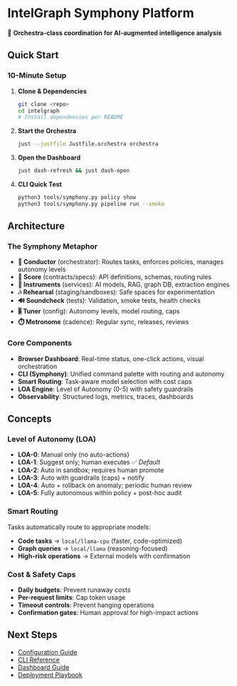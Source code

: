 # IntelGraph Symphony Platform

🎼 **Orchestra-class coordination for AI-augmented intelligence analysis**

## Quick Start

### 10-Minute Setup

1. **Clone & Dependencies**
   ```bash
   git clone <repo>
   cd intelgraph
   # Install dependencies per README
   ```

2. **Start the Orchestra**
   ```bash
   just --justfile Justfile.orchestra orchestra
   ```

3. **Open the Dashboard**
   ```bash
   just dash-refresh && just dash-open
   ```

4. **CLI Quick Test**
   ```bash
   python3 tools/symphony.py policy show
   python3 tools/symphony.py pipeline run --smoke
   ```

## Architecture

### The Symphony Metaphor

- **🎼 Conductor** (orchestrator): Routes tasks, enforces policies, manages autonomy levels
- **🎵 Score** (contracts/specs): API definitions, schemas, routing rules
- **🎻 Instruments** (services): AI models, RAG, graph DB, extraction engines
- **🎶 Rehearsal** (staging/sandboxes): Safe spaces for experimentation
- **🔊 Soundcheck** (tests): Validation, smoke tests, health checks
- **🎚️ Tuner** (config): Autonomy levels, model routing, caps
- **⏱️ Metronome** (cadence): Regular sync, releases, reviews

### Core Components

- **Browser Dashboard**: Real-time status, one-click actions, visual orchestration
- **CLI (Symphony)**: Unified command palette with routing and autonomy
- **Smart Routing**: Task-aware model selection with cost caps
- **LOA Engine**: Level of Autonomy (0-5) with safety guardrails
- **Observability**: Structured logs, metrics, traces, dashboards

## Concepts

### Level of Autonomy (LOA)

- **LOA-0**: Manual only (no auto-actions)
- **LOA-1**: Suggest only; human executes ✅ *Default*
- **LOA-2**: Auto in sandbox; requires human promote
- **LOA-3**: Auto with guardrails (caps) + notify
- **LOA-4**: Auto + rollback on anomaly; periodic human review
- **LOA-5**: Fully autonomous within policy + post-hoc audit

### Smart Routing

Tasks automatically route to appropriate models:
- **Code tasks** → `local/llama-cpu` (faster, code-optimized)
- **Graph queries** → `local/llama` (reasoning-focused)
- **High-risk operations** → External models with confirmation

### Cost & Safety Caps

- **Daily budgets**: Prevent runaway costs
- **Per-request limits**: Cap token usage
- **Timeout controls**: Prevent hanging operations
- **Confirmation gates**: Human approval for high-impact actions

## Next Steps

- [Configuration Guide](../guides/configuration.md)
- [CLI Reference](../reference/symphony-cli.md)
- [Dashboard Guide](../guides/dashboard.md)
- [Deployment Playbook](../playbooks/deployment.md)

